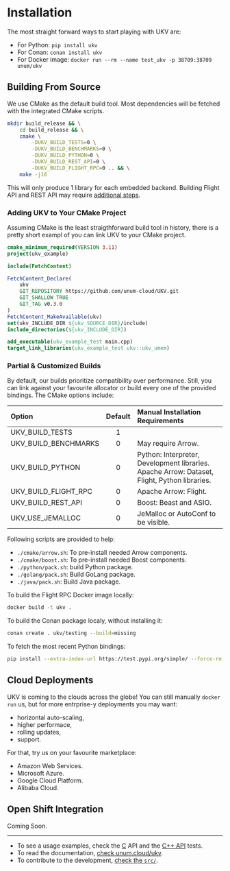 # Installation

The most straight forward ways to start playing with UKV are:

* For Python: `pip install ukv`
* For Conan: `conan install ukv`
* For Docker image: `docker run --rm --name test_ukv -p 38709:38709 unum/ukv`

## Building From Source

We use CMake as the default build tool.
Most dependencies will be fetched with the integrated CMake scripts.

```sh
mkdir build_release && \
    cd build_release && \
    cmake \
        -DUKV_BUILD_TESTS=0 \
        -DUKV_BUILD_BENCHMARKS=0 \
        -DUKV_BUILD_PYTHON=0 \
        -DUKV_BUILD_REST_API=0 \
        -DUKV_BUILD_FLIGHT_RPC=0 .. && \
    make -j16
```

This will only produce 1 library for each embedded backend.
Building Flight API and REST API may require [additional steps](#partial).

### Adding UKV to Your CMake Project

Assuming CMake is the least straigthforward build tool in history, there is a pretty short exampl of you can link UKV to your CMake project.

```cmake
cmake_minimum_required(VERSION 3.11)
project(ukv_example)

include(FetchContent)

FetchContent_Declare(
    ukv
    GIT_REPOSITORY https://github.com/unum-cloud/UKV.git
    GIT_SHALLOW TRUE
    GIT_TAG v0.3.0
)
FetchContent_MakeAvailable(ukv)
set(ukv_INCLUDE_DIR ${ukv_SOURCE_DIR}/include)
include_directories(${ukv_INCLUDE_DIR})

add_executable(ukv_example_test main.cpp)
target_link_libraries(ukv_example_test ukv::ukv_umem)
```

### Partial & Customized Builds

By default, our builds prioritize compatibility over performance.
Still, you can link against your favourite allocator or build every one of the provided bindings.
The CMake options include:

| Option               | Default | Manual Installation Requirements                                                             |
| :------------------- | :-----: | :------------------------------------------------------------------------------------------- |
| UKV_BUILD_TESTS      |    1    |                                                                                              |
| UKV_BUILD_BENCHMARKS |    0    | May require Arrow.                                                                           |
| UKV_BUILD_PYTHON     |    0    | Python: Interpreter, Development libraries. Apache Arrow: Dataset, Flight, Python libraries. |
| UKV_BUILD_FLIGHT_RPC |    0    | Apache Arrow: Flight.                                                                        |
| UKV_BUILD_REST_API   |    0    | Boost: Beast and ASIO.                                                                       |
| UKV_USE_JEMALLOC     |    0    | JeMalloc or AutoConf to be visible.                                                          |

Following scripts are provided to help:

* `./cmake/arrow.sh`: To pre-install needed Arrow components.
* `./cmake/boost.sh`: To pre-install needed Boost components.
* `./python/pack.sh`: build Python package.
* `./golang/pack.sh`: Build GoLang package.
* `./java/pack.sh`: Build Java package.

To build the Flight RPC Docker image locally:

```sh
docker build -t ukv .
```

To build the Conan package localy, without installing it:

```sh
conan create . ukv/testing --build=missing
```

To fetch the most recent Python bindings:

```sh
pip install --extra-index-url https://test.pypi.org/simple/ --force-reinstall ukv
```

## Cloud Deployments

UKV is coming to the clouds across the globe!
You can still manually `docker run` us, but for more entrprise-y deployments you may want:

* horizontal auto-scaling,
* higher performace,
* rolling updates,
* support.

For that, try us on your favourite marketplace:

* Amazon Web Services.
* Microsoft Azure.
* Google Cloud Platform.
* Alibaba Cloud.

## Open Shift Integration

Coming Soon.

---

* To see a usage examples, check the [C][c-example] API and the [C++ API](cpp-example) tests.
* To read the documentation, [check unum.cloud/ukv](https://unum.cloud/UKV).
* To contribute to the development, [check the `src/`](https://github.com/unum-cloud/UKV/blob/main/src).

[c-example]: https://github.com/unum-cloud/UKV/blob/main/tests/compilation.cpp
[cpp-example]: https://github.com/unum-cloud/UKV/blob/main/tests/compilation.cpp
